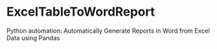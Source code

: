 # ExcelTableToWordReport
Python automation: Automatically Generate Reports in Word from Excel Data using Pandas
